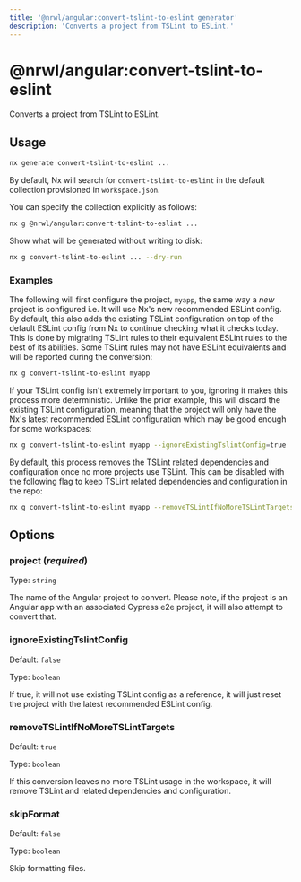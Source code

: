 ```yaml
---
title: '@nrwl/angular:convert-tslint-to-eslint generator'
description: 'Converts a project from TSLint to ESLint.'
---
```


# @nrwl/angular:convert-tslint-to-eslint

Converts a project from TSLint to ESLint.

## Usage

```bash
nx generate convert-tslint-to-eslint ...
```

By default, Nx will search for `convert-tslint-to-eslint` in the default collection provisioned in `workspace.json`.

You can specify the collection explicitly as follows:

```bash
nx g @nrwl/angular:convert-tslint-to-eslint ...
```

Show what will be generated without writing to disk:

```bash
nx g convert-tslint-to-eslint ... --dry-run
```

### Examples

The following will first configure the project, `myapp`, the same way a _new_ project is configured i.e. It will use Nx's new recommended ESLint config. By default, this also adds the existing TSLint configuration on top of the default ESLint config from Nx to continue checking what it checks today. This is done by migrating TSLint rules to their equivalent ESLint rules to the best of its abilities. Some TSLint rules may not have ESLint equivalents and will be reported during the conversion:

```bash
nx g convert-tslint-to-eslint myapp
```

If your TSLint config isn't extremely important to you, ignoring it makes this process more deterministic. Unlike the prior example, this will discard the existing TSLint configuration, meaning that the project will only have the Nx's latest recommended ESLint configuration which may be good enough for some workspaces:

```bash
nx g convert-tslint-to-eslint myapp --ignoreExistingTslintConfig=true
```

By default, this process removes the TSLint related dependencies and configuration once no more projects use TSLint. This can be disabled with the following flag to keep TSLint related dependencies and configuration in the repo:

```bash
nx g convert-tslint-to-eslint myapp --removeTSLintIfNoMoreTSLintTargets=false
```

## Options

### project (_**required**_)

Type: `string`

The name of the Angular project to convert. Please note, if the project is an Angular app with an associated Cypress e2e project, it will also attempt to convert that.

### ignoreExistingTslintConfig

Default: `false`

Type: `boolean`

If true, it will not use existing TSLint config as a reference, it will just reset the project with the latest recommended ESLint config.

### removeTSLintIfNoMoreTSLintTargets

Default: `true`

Type: `boolean`

If this conversion leaves no more TSLint usage in the workspace, it will remove TSLint and related dependencies and configuration.

### skipFormat

Default: `false`

Type: `boolean`

Skip formatting files.
